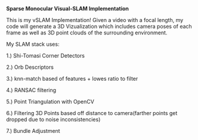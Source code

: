 **Sparse Monocular Visual-SLAM Implementation**

This is my vSLAM Implementation! Given a video with a focal length, my code will generate a 3D Vizualization which includes camera poses of each frame as well as 3D point clouds of the surrounding environment.

My SLAM stack uses:

1.) Shi-Tomasi Corner Detectors

2.) Orb Descriptors

3.) knn-match based of features + lowes ratio to filter

4.) RANSAC filtering

5.) Point Triangulation with OpenCV

6.) Filtering 3D Points based off distance to camera(farther points get dropped due to noise inconsistencies)

7.) Bundle Adjustment
